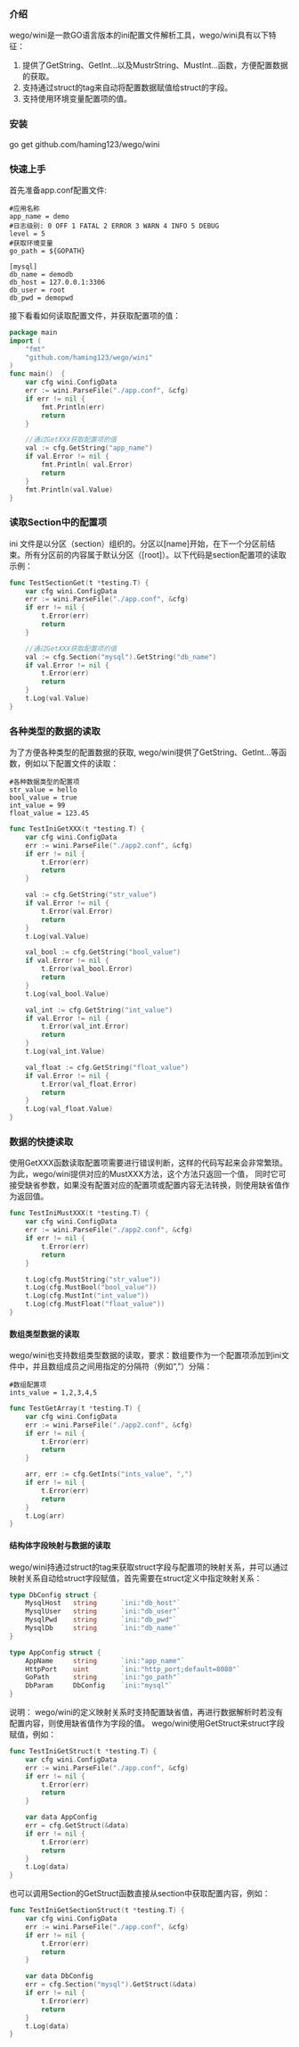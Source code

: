 ### 介绍
wego/wini是一款GO语言版本的ini配置文件解析工具，wego/wini具有以下特征：
1. 提供了GetString、GetInt...以及MustrString、MustInt...函数，方便配置数据的获取。
2. 支持通过struct的tag来自动将配置数据赋值给struct的字段。
3. 支持使用环境变量配置项的值。

### 安装
go get github.com/haming123/wego/wini

### 快速上手
首先准备app.conf配置文件:
```
#应用名称
app_name = demo
#日志级别: 0 OFF 1 FATAL 2 ERROR 3 WARN 4 INFO 5 DEBUG
level = 5
#获取环境变量
go_path = ${GOPATH}

[mysql]
db_name = demodb
db_host = 127.0.0.1:3306
db_user = root
db_pwd = demopwd
```
接下看看如何读取配置文件，并获取配置项的值：
```go
package main
import (
	"fmt"
	"github.com/haming123/wego/wini"
)
func main()  {
	var cfg wini.ConfigData
	err := wini.ParseFile("./app.conf", &cfg)
	if err != nil {
		fmt.Println(err)
		return
	}

	//通过GetXXX获取配置项的值
	val := cfg.GetString("app_name")
	if val.Error != nil {
		fmt.Println( val.Error)
		return
	}
	fmt.Println(val.Value)
}
```

### 读取Section中的配置项
ini 文件是以分区（section）组织的。分区以[name]开始，在下一个分区前结束。所有分区前的内容属于默认分区（[root]）。以下代码是section配置项的读取示例：
```go
func TestSectionGet(t *testing.T) {
	var cfg wini.ConfigData
	err := wini.ParseFile("./app.conf", &cfg)
	if err != nil {
		t.Error(err)
		return
	}

	//通过GetXXX获取配置项的值
	val := cfg.Section("mysql").GetString("db_name")
	if val.Error != nil {
		t.Error(err)
		return
	}
	t.Log(val.Value)
}
```

### 各种类型的数据的读取
为了方便各种类型的配置数据的获取, wego/wini提供了GetString、GetInt...等函数，例如以下配置文件的读取：
```
#各种数据类型的配置项
str_value = hello
bool_value = true
int_value = 99
float_value = 123.45
```
```go
func TestIniGetXXX(t *testing.T) {
	var cfg wini.ConfigData
	err := wini.ParseFile("./app2.conf", &cfg)
	if err != nil {
		t.Error(err)
		return
	}

	val := cfg.GetString("str_value")
	if val.Error != nil {
		t.Error(val.Error)
		return
	}
	t.Log(val.Value)

	val_bool := cfg.GetString("bool_value")
	if val.Error != nil {
		t.Error(val_bool.Error)
		return
	}
	t.Log(val_bool.Value)

	val_int := cfg.GetString("int_value")
	if val.Error != nil {
		t.Error(val_int.Error)
		return
	}
	t.Log(val_int.Value)

	val_float := cfg.GetString("float_value")
	if val.Error != nil {
		t.Error(val_float.Error)
		return
	}
	t.Log(val_float.Value)
}
```

### 数据的快捷读取
使用GetXXX函数读取配置项需要进行错误判断，这样的代码写起来会非常繁琐。为此，wego/wini提供对应的MustXXX方法，这个方法只返回一个值， 
同时它可接受缺省参数，如果没有配置对应的配置项或配置内容无法转换，则使用缺省值作为返回值。
```go
func TestIniMustXXX(t *testing.T) {
	var cfg wini.ConfigData
	err := wini.ParseFile("./app2.conf", &cfg)
	if err != nil {
		t.Error(err)
		return
	}

	t.Log(cfg.MustString("str_value"))
	t.Log(cfg.MustBool("bool_value"))
	t.Log(cfg.MustInt("int_value"))
	t.Log(cfg.MustFloat("float_value"))
}
```

#### 数组类型数据的读取
wego/wini也支持数组类型数据的读取，要求：数组要作为一个配置项添加到ini文件中，并且数组成员之间用指定的分隔符（例如“,”）分隔：
```
#数组配置项
ints_value = 1,2,3,4,5
```
```go
func TestGetArray(t *testing.T) {
	var cfg wini.ConfigData
	err := wini.ParseFile("./app2.conf", &cfg)
	if err != nil {
		t.Error(err)
		return
	}

	arr, err := cfg.GetInts("ints_value", ",")
	if err != nil {
		t.Error(err)
		return
	}
	t.Log(arr)
}
```
#### 结构体字段映射与数据的读取
wego/wini持通过struct的tag来获取struct字段与配置项的映射关系，并可以通过映射关系自动给struct字段赋值，首先需要在struct定义中指定映射关系：
```go
type DbConfig struct {
	MysqlHost 	string 		`ini:"db_host"`
	MysqlUser 	string 		`ini:"db_user"`
	MysqlPwd  	string 		`ini:"db_pwd"`
	MysqlDb   	string 		`ini:"db_name"`
}

type AppConfig struct {
	AppName  	string   	`ini:"app_name"`
	HttpPort	uint     	`ini:"http_port;default=8080"`
	GoPath   	string   	`ini:"go_path"`
	DbParam  	DbConfig 	`ini:"mysql"`
}
```
说明：
wego/wini的定义映射关系时支持配置缺省值，再进行数据解析时若没有配置内容，则使用缺省值作为字段的值。
wego/wini使用GetStruct来struct字段赋值，例如：
```go
func TestIniGetStruct(t *testing.T) {
	var cfg wini.ConfigData
	err := wini.ParseFile("./app.conf", &cfg)
	if err != nil {
		t.Error(err)
		return
	}

	var data AppConfig
	err = cfg.GetStruct(&data)
	if err != nil {
		t.Error(err)
		return
	}
	t.Log(data)
}
```

也可以调用Section的GetStruct函数直接从section中获取配置内容，例如：
```go
func TestIniGetSectionStruct(t *testing.T) {
	var cfg wini.ConfigData
	err := wini.ParseFile("./app.conf", &cfg)
	if err != nil {
		t.Error(err)
		return
	}

	var data DbConfig
	err = cfg.Section("mysql").GetStruct(&data)
	if err != nil {
		t.Error(err)
		return
	}
	t.Log(data)
}
```